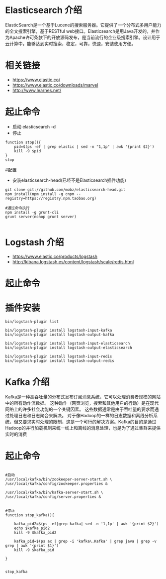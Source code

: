 # Elasticsearch 介绍
ElasticSearch是一个基于Lucene的搜索服务器。它提供了一个分布式多用户能力的全文搜索引擎，基于RESTful web接口。Elasticsearch是用Java开发的，并作为Apache许可条款下的开放源码发布，是当前流行的企业级搜索引擎。设计用于云计算中，能够达到实时搜索，稳定，可靠，快速，安装使用方便。

# 相关链接
- https://www.elastic.co/
- https://www.elastic.co/downloads/marvel
- http://www.learnes.net/


# 起止命令
- 启动 
elasticsearch -d
- 停止
```
function stop(){
	pid=$(ps -ef | grep elastic | sed -n "1,1p" | awk '{print $2}')
	kill -9 $pid
}
stop
```

#配置
- 安装elasticsearch-head(已经不是Elasticsearch插件功能)

```
git clone git://github.com/mobz/elasticsearch-head.git
npm install(npm install -g cnpm --registry=https://registry.npm.taobao.org)

#通过命令执行
npm install -g grunt-cli
grunt server(nohop grunt server)


```


# Logstash 介绍

- https://www.elastic.co/products/logstash
- http://kibana.logstash.es/content/logstash/scale/redis.html

# 起止命令


# 插件安装
```
bin/logstash-plugin list

bin/logstash-plugin install logstash-input-kafka
bin/logstash-plugin install logstash-output-kafka

bin/logstash-plugin install logstash-input-elasticsearch
bin/logstash-plugin install logstash-output-elasticsearch

bin/logstash-plugin install logstash-input-redis
bin/logstash-plugin install logstash-output-redis
```


# Kafka 介绍
Kafka是一种高吞吐量的分布式发布订阅消息系统，它可以处理消费者规模的网站中的所有动作流数据。 这种动作（网页浏览，搜索和其他用户的行动）是在现代网络上的许多社会功能的一个关键因素。 这些数据通常是由于吞吐量的要求而通过处理日志和日志聚合来解决。 对于像Hadoop的一样的日志数据和离线分析系统，但又要求实时处理的限制，这是一个可行的解决方案。Kafka的目的是通过Hadoop的并行加载机制来统一线上和离线的消息处理，也是为了通过集群来提供实时的消费

# 起止命令
```

#启动
/usr/local/kafka/bin/zookeeper-server-start.sh \
/usr/local/kafka/config/zookeeper.properties &

/usr/local/kafka/bin/kafka-server-start.sh \
/usr/local/kafka/config/server.properties &


#停止
function stop_kafka(){

	kafka_pid2=$(ps -ef|grep kafka| sed -n '1,1p' | awk '{print $2}')
	echo $kafka_pid2
	kill -9 $kafka_pid2

	kafka_pid=$(ps ax | grep -i 'kafka\.Kafka' | grep java | grep -v grep | awk '{print $1}')
	kill -9 $kafka_pid

}


stop_kafka
```



